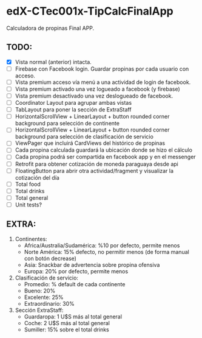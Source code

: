 # edX-CTec001x-TipCalcFinalApp
Calculadora de propinas Final APP.

## TODO:
- [x] Vista normal (anterior) intacta.
- [ ] Firebase con Facebook login. Guardar propinas por cada usuario con acceso.
- [ ] Vista premium acceso vía menú a una actividad de login de facebook.
- [ ] Vista premium activado una vez logueado a facebook (y firebase)
- [ ] Vista premium desactivado una vez deslogueado de facebook.
- [ ] Coordinator Layout para agrupar ambas vistas
- [ ] TabLayout para poner la sección de ExtraStaff
- [ ] HorizontalScrollView + LinearLayout + button rounded corner background para selección de continente
- [ ] HorizontalScrollView + LinearLayout + button rounded corner background para selección de clasificación de servicio
- [ ] ViewPager que incluirá CardViews del histórico de propinas
- [ ] Cada propina calculada guardará la ubicación donde se hizo el cálculo
- [ ] Cada propina podrá ser compartida en facebook app y en el messenger
- [ ] Retrofit para obtener cotización de moneda paraguaya desde api
- [ ] FloatingButton para abrir otra actividad/fragment y visualizar la cotización del día
- [ ] Total food
- [ ] Total drinks
- [ ] Total general
- [ ] Unit tests?

## EXTRA:
1. Continentes:
    * Africa/Australia/Sudamérica: %10 por defecto, permite menos
    * Norte América: 15% defecto, no permitir menos (de forma manual con botón decrease)
    * Asia: Snackbar de advertencia sobre propina ofensiva
    * Europa: 20% por defecto, permite menos
2. Clasificación de servicio:
    * Promedio: % default de cada continente
    * Bueno: 20%
    * Excelente: 25%
    * Extraordinario: 30%
3. Sección ExtraStaff:
    * Guardaropa: 1 U$S más al total general
    * Coche: 2 U$S más al total general
    * Sumiller: 15% sobre el total drinks